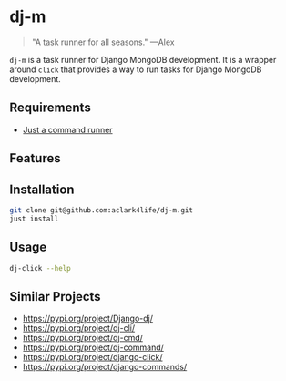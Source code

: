 # dj-m

> "A task runner for all seasons." —Alex

`dj-m` is a task runner for Django MongoDB development. It is a wrapper around `click` that provides a way to run tasks for Django MongoDB development.

## Requirements

- [Just a command runner](https://github.com/casey/just)

## Features

## Installation

```bash
git clone git@github.com:aclark4life/dj-m.git
just install
```

## Usage

```bash
dj-click --help
```

## Similar Projects

- https://pypi.org/project/Django-dj/
- https://pypi.org/project/dj-cli/
- https://pypi.org/project/dj-cmd/
- https://pypi.org/project/dj-command/
- https://pypi.org/project/django-click/
- https://pypi.org/project/django-commands/
